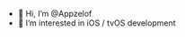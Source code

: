 - 👋 Hi, I’m @Appzelof
- 👀 I’m interested in iOS / tvOS development 
<!---
Appzelof/Appzelof is a ✨ special ✨ repository because its `README.md` (this file) appears on your GitHub profile.
You can click the Preview link to take a look at your changes.
--->

